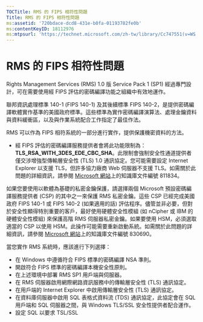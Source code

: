 ```yaml
---
TOCTitle: RMS 的 FIPS 相符性問題
Title: RMS 的 FIPS 相符性問題
ms:assetid: '720bdace-dcd8-431e-b0fa-01193782fe0b'
ms:contentKeyID: 18112976
ms:mtpsurl: 'https://technet.microsoft.com/zh-tw/library/Cc747551(v=WS.10)'
---
```


RMS 的 FIPS 相符性問題
======================

Rights Management Services (RMS) 1.0 版 Service Pack 1 (SP1) 經過專門設計，可在需要使用經 FIPS 評估的密碼編譯功能之組織中有效地運作。

聯邦資訊處理標準 140-1 (FIPS 140-1) 及其後續標準 FIPS 140-2，是提供密碼編譯軟體實作基準的美國政府標準。這些標準為實作密碼編譯演算法、處理金鑰資料與資料緩衝區，以及與作業系統配合工作指定了最佳作法。

RMS 可以作為 FIPS 相符系統的一部分進行實作，提供保護機密資料的方法。

-   經 FIPS 評估的密碼編譯服務提供者會將此功能限制為：**TLS\_RSA\_WITH\_3DES\_EDE\_CBC\_SHA**。此限制會強制安全性通道提供者僅交涉增強型傳輸層安全性 (TLS) 1.0 通訊協定。您可能需要設定 Internet Explorer 以支援 TLS，但許多協力廠商 Web 伺服器不支援 TLS。如需關於此問題的詳細資訊，請參閱 [Microsoft 網站](https://go.microsoft.com/fwlink/?linkid=43614)上的知識庫文件編號 811834。

如果您要使用以軟體為基礎的私密金鑰保護，請選擇兩個 Microsoft 預設密碼編譯服務提供者 (CSP) 的其中之一來保護 RMS 私密金鑰。這些 CSP 已經完成美國政府 FIPS 140-1 或 FIPS 140-2 (如果適用的話) 評估程序。儘管並非必要，但對於安全性顯得特別重要的客戶，最好使用硬體安全性模組 (如 nCipher 或 IBM 的硬體安全性模組) 來保護高階 RMS 伺服器私密金鑰。如果要使用 HSM，必須選取適當的 CSP 以使用 HSM。此操作可能需要重新啟動系統。如需關於此問題的詳細資訊，請參閱 [Microsoft 網站](https://go.microsoft.com/fwlink/?linkid=44138)上的知識庫文件編號 830690。

當您實作 RMS 系統時，應該進行下列選擇：

-   在 Windows 中遵循符合 FIPS 標準的密碼編譯 NSA 準則。
-   開啟符合 FIPS 標準的密碼編譯本機安全性原則。
-   在上述環境中部署 RMS SP1 用戶端與伺服器。
-   在 RMS 伺服器啟用網際網路資訊服務中的傳輸層安全性 (TLS) 通訊協定。
-   在用戶端的 Internet Explorer 中啟用傳輸層安全性 (TLS) 通訊協定。
-   在資料庫伺服器中啟用 SQL 表格式資料流 (TDS) 通訊協定，此協定會在 SQL 用戶端和 SQL 伺服器之間，與 Windows TLS/SSL 安全性提供者配合運作。
-   設定 SQL 以要求 TSL/SSL